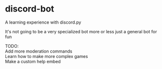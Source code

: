 # discord-bot
A learning experience with discord.py

It's not going to be a very specialized bot more or less just a general bot for fun

TODO:  
Add more moderation commands  
Learn how to make more complex games  
Make a custom help embed
